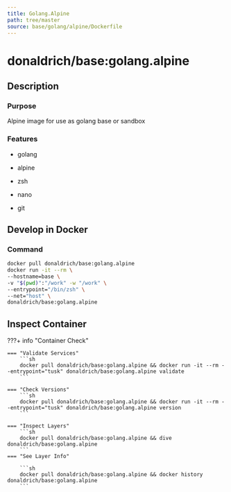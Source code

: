 ```yaml
---
title: Golang.Alpine
path: tree/master
source: base/golang/alpine/Dockerfile
---
```


# donaldrich/base:golang.alpine

## Description

### Purpose

Alpine image for use as golang base or sandbox

### Features

- golang

- alpine

- zsh

- nano

- git

## Develop in Docker

### Command

```sh
docker pull donaldrich/base:golang.alpine
docker run -it --rm \
--hostname=base \
-v "$(pwd)":"/work" -w "/work" \
--entrypoint="/bin/zsh" \
--net="host" \
donaldrich/base:golang.alpine
```

## Inspect Container

???+ info "Container Check"

    === "Validate Services"
        ```sh
        docker pull donaldrich/base:golang.alpine && docker run -it --rm --entrypoint="tusk" donaldrich/base:golang.alpine validate
        ```

    === "Check Versions"
        ```sh
        docker pull donaldrich/base:golang.alpine && docker run -it --rm --entrypoint="tusk" donaldrich/base:golang.alpine version
        ```

    === "Inspect Layers"
        ```sh
        docker pull donaldrich/base:golang.alpine && dive donaldrich/base:golang.alpine
        ```
    === "See Layer Info"

        ```sh
        docker pull donaldrich/base:golang.alpine && docker history donaldrich/base:golang.alpine
        ```
